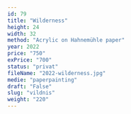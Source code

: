 ```yaml
---
id: 79
title: "Wilderness"
height: 24
width: 32
method: "Acrylic on Hahnemühle paper"
year: 2022
price: "750"
exPrice: "700"
status: "privat"
fileName: "2022-wilderness.jpg"
medie: "paperpainting"
draft: "False"
slug: "vildnis"
weight: "220"
---
```

